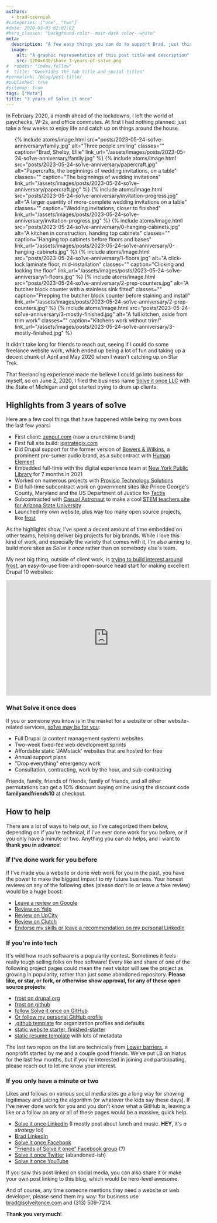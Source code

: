 ```yaml
---
authors:
  - brad-czerniak
#categories: ["one", "two"]
#date: 2020-03-03 02:02:02
#hero_classes: "background-color--main-dark color--white"
meta:
  description: "A few easy things you can do to support Brad, just this once."
  image:
    alt: "A graphic representation of this post title and description" # It's okay for this to be empty if the image is decorative
    src: 1200x630/share_3-years-of-so1ve.png
#  robots: "index,follow"
#  title: "Overrides the tab title and social titles"
#permalink: /blog/post-title/
#published: true
#sitemap: true
tags: ["Meta"]
title: "3 years of Solve it once"
---
```


In February 2020, a month ahead of the lockdowns, I left the world of paychecks, W-2s, and office commutes. At first I had
nothing planned: just take a few weeks to enjoy life and catch up on things around the house.

<ul class="list-style--none layout--multiple--horizontal">
  {% include atoms/image.html
    src="posts/2023-05-24-so1ve-anniversary/family.jpg"
    alt="Three people smiling"
    classes=""
    caption="Brad, Shelby, Ellie"
    link_url="/assets/images/posts/2023-05-24-so1ve-anniversary/family.jpg"
  %}
  {% include atoms/image.html
    src="posts/2023-05-24-so1ve-anniversary/papercraft.jpg"
    alt="Papercrafts, the beginnings of wedding invitations, on a table"
    classes=""
    caption="The beginnings of wedding invitations"
    link_url="/assets/images/posts/2023-05-24-so1ve-anniversary/papercraft.jpg"
  %}
  {% include atoms/image.html
    src="posts/2023-05-24-so1ve-anniversary/invitation-progress.jpg"
    alt="A larger quantity of more-complete wedding invitations on a table"
    classes=""
    caption="Wedding invitations, closer to finished"
    link_url="/assets/images/posts/2023-05-24-so1ve-anniversary/invitation-progress.jpg"
  %}
  {% include atoms/image.html
    src="posts/2023-05-24-so1ve-anniversary/0-hanging-cabinets.jpg"
    alt="A kitchen in construction, handing top cabinets"
    classes=""
    caption="Hanging top cabinets before floors and bases"
    link_url="/assets/images/posts/2023-05-24-so1ve-anniversary/0-hanging-cabinets.jpg"
  %}
  {% include atoms/image.html
    src="posts/2023-05-24-so1ve-anniversary/1-floors.jpg"
    alt="A click-lock laminate floor, mid-installation"
    classes=""
    caption="Clicking and locking the floor"
    link_url="/assets/images/posts/2023-05-24-so1ve-anniversary/1-floors.jpg"
  %}
  {% include atoms/image.html
    src="posts/2023-05-24-so1ve-anniversary/2-prep-counters.jpg"
    alt="A butcher block counter with a stainless sink fitted"
    classes=""
    caption="Prepping the butcher block counter before staining and install"
    link_url="/assets/images/posts/2023-05-24-so1ve-anniversary/2-prep-counters.jpg"
  %}
  {% include atoms/image.html
    src="posts/2023-05-24-so1ve-anniversary/3-mostly-finished.jpg"
    alt="A full kitchen, aside from trim work"
    classes=""
    caption="Kitchens work without trim!"
    link_url="/assets/images/posts/2023-05-24-so1ve-anniversary/3-mostly-finished.jpg"
  %}
</ul>

It didn't take long for friends to reach out, seeing if I could do some freelance website work, which ended up being
a lot of fun and taking up a decent chunk of April and May 2020 when I wasn't catching up on Star Trek.

That freelancing experience made me believe I could go into business for myself, so on June 2, 2020, I filed the business
name [Solve it once LLC](https://solveitonce.com/) with the State of Michigan and got started trying to drum up clients.

## Highlights from 3 years of so1ve

Here are a few cool things that have happened while being my own boss the last few years:

  * First client: [zenput.com](https://www.zenput.com/) (now a crunchtime brand)
  * First full site build: [iqstrategix.com](https://www.iqstrategix.com/)
  * Did Drupal support for the former version of [Bowers & Wilkins](https://www.bowerswilkins.com/en-us/), a prominent pro-sumer audio brand, as a subcontract with [Human Element](https://www.human-element.com/)
  * Embedded full-time with the digital experience team at [New York Public Library](https://nypl.org) for 7 months in 2021
  * Worked on numerous projects with [Provisio Technology Solutions](https://provisiosolutions.com/)
  * Did full-time subcontract work on government sites like Prince George's County, Maryland and the US Department of Justice for [Tactis](https://www.tactis.com/)
  * Subcontracted with [Casual Astronaut](https://casualastronaut.com/) to make a cool [STEM teachers site for Arizona State University](https://stemteachers.asu.edu/)
  * Launched my own website, plus way too many open source projects, like [frost](https://www.frostdrupal.com/)

As the highlights show, I've spent a decent amount of time embedded on other teams, helping deliver big projects for big
brands. While I love this kind of work, and especially the variety that comes with it, I'm also aiming to build more sites
as _Solve it once_ rather than on somebody else's team.

My next big thing, outside of client work, is [trying to build interest around frost](https://www.frostdrupal.com/page/pitch-burgh-frost-drupal-2023),
an easy-to-use free-and-open-source head start for making excellent Drupal 10 websites:

<iframe width="560" height="315" src="https://www.youtube.com/embed/CkmY1kb6vq8" title="YouTube video player" frameborder="0"
  allow="accelerometer; autoplay; clipboard-write; encrypted-media; gyroscope; picture-in-picture; web-share" allowfullscreen></iframe>

### What Solve it once does

If you or someone you know is in the market for a website or other website-related services, [so1ve may be for you](https://solveitonce.com/):

  * Full Drupal (a content management system) websites
  * Two-week fixed-fee web development sprints
  * Affordable static 'JAMstack' websites that are hosted for free
  * Annual support plans
  * "Drop everything" emergency work
  * Consultation, contracting, work by the hour, and sub-contracting

Friends, family, friends of friends, family of friends, and all other permutations can get a 10% discount buying online
using the discount code **familyandfriends10** at checkout.

## How to help

There are a lot of ways to help out, so I've categorized them below, depending on if you're technical, if I've ever done
work for you before, or if you only have a minute or two. Anything you can do helps, and I want to **thank you in advance**!

### If I've done work for you before

If I've made you a website or done web work for you in the past, you have the power to make the biggest impact to my future
business. Your honest reviews on any of the following sites (please don't lie or leave a fake review) would be a huge boost:

  * [Leave a review on Google](https://g.page/r/CQ8g-rI1v59rEAI/review)
  * [Review on Yelp](https://yelp.com/biz/solve-it-once-lincoln-park)
  * [Review on UpCity](https://upcity.com/profiles/solve-it-once)
  * [Review on Clutch](https://clutch.co/profile/solve-it-once#summary)
  * [Endorse my skills or leave a recommendation on my personal LinkedIn](https://www.linkedin.com/in/bczerniak/)

### If you're into tech

It's wild how much software is a popularity contest. Sometimes it feels really tough selling folks on free software! Every
like and share of one of the following project pages could mean the next visitor will see the project as growing in popularity,
rather than just some abandoned repository. **Please like, or star, or fork, or otherwise show approval, for any of these
open source projects**:

  * [frost on drupal.org](https://www.drupal.org/project/frost)
  * [frost on github](https://github.com/solve-it-once/frost)
  * [follow Solve it once on GitHub](https://github.com/solve-it-once)
  * [Or follow my personal GitHub profile](https://github.com/ao5357)
  * [.github template](https://github.com/solve-it-once/.github) for organization profiles and defaults
  * [static website starter, finished-starter](https://github.com/lowerbarriers/finished-starter)
  * [static resume template](https://github.com/lowerbarriers/resume) with lots of metadata

The last two repos on the list are technically from [Lower barriers](https://lowerbarriers.org/), a nonprofit started by
me and a couple good friends. We've put LB on hiatus for the last few months, but if you're interested in joining and
participating, please reach out to let me know your interest.

### If you only have a minute or two

Likes and follows on various social media sites go a long way for showing legitimacy and juicing the algorithm (or whatever
the kids say these days). If I've never done work for you and you don't know what a GitHub is, leaving a like or a follow
on any or all of these pages would be a massive, quick help.

  * [Solve it once LinkedIn](https://www.linkedin.com/company/solve-it-once/) (I mostly post about lunch and music. **HEY**, it's _a strategy_ lol)
  * [Brad LinkedIn](https://www.linkedin.com/in/bczerniak/)
  * [Solve it once Facebook](https://www.facebook.com/solveitonce)
  * ["Friends of Solve it once" Facebook group](https://www.facebook.com/groups/577465529837377) (?)
  * [Solve it once Twitter](https://twitter.com/solveitoncellc) (abandoned-ish)
  * [Solve it once YouTube](https://www.youtube.com/@solveitonce)

If you saw this post linked on social media, you can also share it or make your own post linking to this blog, which would
be hero-level awesome.

And of course, any time someone mentions they need a website or web developer, please send them my way: for business use
[brad@solveitonce.com](mailto:brad@solveitonce.com) and (313) 509-7214.

**Thank you very much**!
